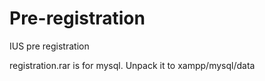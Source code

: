 # Pre-registration
IUS pre registration


registration.rar is for mysql. Unpack it to xampp/mysql/data

